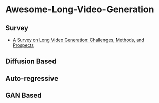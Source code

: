 # Awesome-Long-Video-Generation

## Survey
* [A Survey on Long Video Generation: Challenges, Methods, and Prospects](https://arxiv.org/abs/2403.16407)

## Diffusion Based
## Auto-regressive
## GAN Based

